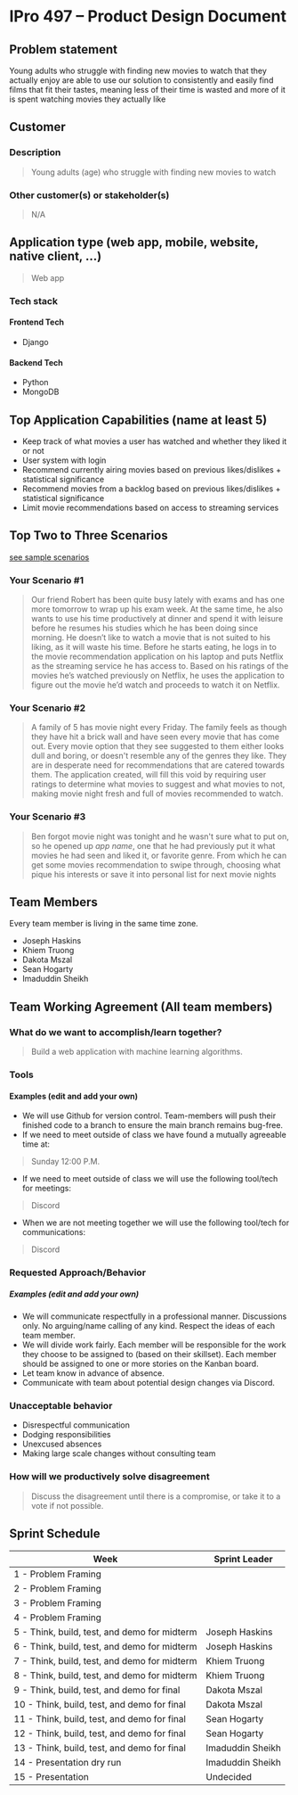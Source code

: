 # IPro 497 – Product Design Document

## Problem statement
Young adults who struggle with finding new movies to watch that they actually enjoy are able to use our solution to consistently and easily find films that fit their tastes, meaning less of their time is wasted and more of it is spent watching movies they actually like

 
## Customer
### Description
> Young adults (age) who struggle with finding new movies to watch
### Other customer(s) or stakeholder(s)
> N/A
 
## Application type (web app, mobile, website, native client, …)
> Web app
### Tech stack

#### Frontend Tech 
- Django
#### Backend Tech
- Python
- MongoDB
 
## Top Application Capabilities (name at least 5)
- Keep track of what movies a user has watched and whether they liked it or not
- User system with login
- Recommend currently airing movies based on previous likes/dislikes + statistical significance
- Recommend movies from a backlog based on previous likes/dislikes + statistical significance
- Limit movie recommendations based on access to streaming services
## Top Two to Three Scenarios
[see sample scenarios](https://github.com/mschray/IPro497Sample/blob/main/Examples/ScenarioExample.md)

### Your Scenario #1
> Our friend Robert has been quite busy lately with exams and has one more tomorrow to wrap up his exam week. At the same time, he also wants to use his time productively at dinner and spend it with leisure before he resumes his studies which he has been doing since morning. He doesn’t like to watch a movie that is not suited to his liking, as it will waste his time. Before he starts eating, he logs in to the movie recommendation application on his laptop and puts Netflix as the streaming service he has access to. Based on his ratings of the movies he’s watched previously on Netflix, he uses the application to figure out the movie he’d watch and proceeds to watch it on Netflix.
### Your Scenario #2
> A family of 5 has movie night every Friday. The family feels as though they have hit a brick wall and have seen every movie that has come out. Every movie option that they see suggested to them either looks dull and boring, or doesn't resemble any of the genres they like. They are in desperate need for recommendations that are catered towards them. The application created, will fill this void by requiring user ratings to determine what movies to suggest and what movies to not, making movie night fresh and full of movies recommended to watch.
### Your Scenario #3
> Ben forgot movie night was tonight and he wasn't sure what to put on, so he opened up *app name*, one that he had previously put it what movies he had seen and liked it, or favorite genre. From which he can get some movies recommendation to swipe through, choosing what pique his interests or save it into personal list for next movie nights

## Team Members
Every team member is living in the same time zone.
- Joseph Haskins
- Khiem Truong
- Dakota Mszal
- Sean Hogarty
- Imaduddin Sheikh

## Team Working Agreement (All team members)
### What do we want to accomplish/learn together?
> Build a web application with machine learning algorithms.

### Tools
#### Examples (edit and add your own)
- We will use Github for version control. Team-members will push their finished code to a branch to ensure the main branch remains bug-free.
- If we need to meet outside of class we have found a mutually agreeable time at: 
> Sunday 12:00 P.M.
- If we need to meet outside of class we will use the following tool/tech for meetings:
> Discord
- When we are not meeting together we will use the following tool/tech for communications:
> Discord

### Requested Approach/Behavior 
##### Examples (edit and add your own)
- We will communicate respectfully in a professional manner. Discussions only. No arguing/name calling of any kind. Respect the ideas of each team member.
- We will divide work fairly. Each member will be responsible for the work they choose to be assigned to (based on their skillset). Each member should be assigned to one or more stories on the Kanban board.
- Let team know in advance of absence.
- Communicate with team about potential design changes via Discord.

### Unacceptable behavior
- Disrespectful communication
- Dodging responsibilities
- Unexcused absences
- Making large scale changes without consulting team

### How will we productively solve disagreement
> Discuss the disagreement until there is a compromise, or take it to a vote if not possible.

## Sprint Schedule

| Week | Sprint Leader |
| --------  | ------------------- |
| 1 - Problem Framing                                 | |
| 2 - Problem Framing                                 | |
| 3 - Problem Framing                                 | |
| 4 - Problem Framing                                 | |
| 5 - Think, build, test, and demo for midterm        | Joseph Haskins |
| 6 - Think, build, test, and demo for midterm        | Joseph Haskins |
| 7 - Think, build, test, and demo for midterm        | Khiem Truong |
| 8 - Think, build, test, and demo for midterm        | Khiem Truong |
| 9 - Think, build, test, and demo for final          | Dakota Mszal|
| 10 - Think, build, test, and demo for final	      | Dakota Mszal |
| 11 - Think, build, test, and demo for final         | Sean Hogarty |
| 12 - Think, build, test, and demo for final         | Sean Hogarty |
| 13 - Think, build, test, and demo for final         | Imaduddin Sheikh |
| 14 - Presentation dry run                           | Imaduddin Sheikh |
| 15 - Presentation                                   | Undecided |

